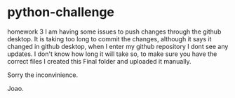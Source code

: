 # python-challenge
homework 3
I am having some issues to push changes through the github desktop. It is taking too long to commit the changes, although it says it changed in github desktop, when I enter my github repository I dont see any updates. I don't know how long it will take so, to make sure you have the correct files I created this Final folder and uploaded it manually.

Sorry the inconvinience.

Joao.
